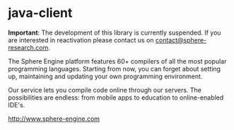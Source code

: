 # java-client

**Important**: The development of this library is currently suspended. If you are interested in reactivation please contact us on contact@sphere-research.com.
<!--[![Build Status](https://travis-ci.org/sphere-engine/java-client.svg?branch=master)](https://travis-ci.org/sphere-engine/java-client)-->

The Sphere Engine platform features 60+ compilers of all the most popular programming languages. Starting from now, you can forget about setting up, maintaining and updating your own programming environment.

Our service lets you compile code online through our servers. The possibilities are endless: from mobile apps to education to online-enabled IDE's.

http://www.sphere-engine.com
